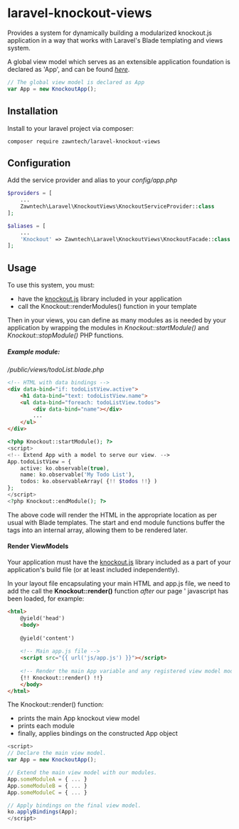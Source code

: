 # laravel-knockout-views
Provides a system for dynamically building a modularized knockout.js application in a way that works with
Laravel's Blade templating and views system.

A global view model which serves as an extensible application foundation is declared as 'App', and can be found 
<i>[here](https://github.com/zawntech/laravel-knockout-views/blob/master/views/knockout-app.blade.php)</i>.

```js
// The global view model is declared as App
var App = new KnockoutApp();
```

## Installation

Install to your laravel project via composer:
```
composer require zawntech/laravel-knockout-views
```

## Configuration
Add the service provider and alias to your <i>config/app.php</i>
```php
$providers = [
    ...
    Zawntech\Laravel\KnockoutViews\KnockoutServiceProvider::class
];

$aliases = [
    ... 
    'Knockout' => Zawntech\Laravel\KnockoutViews\KnockoutFacade::class
];
```

## Usage

To use this system, you must:
* have the [knockout.js](http://knockoutjs.com) library included in your application
* call the Knockout::renderModules() function in your template

Then in your views, you can define as many modules as is needed by your application by wrapping the 
modules in <i>Knockout::startModule()</i> and <i>Knockout::stopModule()</i> PHP functions.

##### Example module:
<i>/public/views/todoList.blade.php</i>
```html
<!-- HTML with data bindings -->
<div data-bind="if: todoListView.active">
    <h1 data-bind="text: todoListView.name">
    <ul data-bind="foreach: todoListView.todos">
        <div data-bind="name"></div>
        ...
    </ul>
</div>
```
```php
<?php Knockout::startModule(); ?>
<script>
<!-- Extend App with a model to serve our view. -->
App.todoListView = {
    active: ko.observable(true),
    name: ko.observable('My Todo List'),
    todos: ko.observableArray( {!! $todos !!} )
};
</script>
<?php Knockout::endModule(); ?>
```

The above code will render the HTML in the appropriate location as per usual with Blade templates. The 
start and end module functions buffer the <script>...</script> tags into an internal array, allowing them 
to be rendered later.

#### Render ViewModels
Your application must have the [knockout.js](http://knockoutjs.com) library 
included as a part of your application's build file (or at least included
independently).

In your layout file encapsulating your main HTML and app.js file, we need to add 
the call the <strong>Knockout::render()</strong> function <i>after</i> our page '
javascript has been loaded, for example:

```html
<html>
    @yield('head')
    <body>
    
    @yield('content')
    
    <!-- Main app.js file -->
    <script src="{{ url('js/app.js') }}"></script>
    
    <!-- Render the main App variable and any registered view model modules. -->
    {!! Knockout::render() !!}
    </body>
</html>
```

The Knockout::render() function:
* prints the main App knockout view model
* prints each module
* finally, applies bindings on the constructed App object

```js
<script>
// Declare the main view model.
var App = new KnockoutApp();

// Extend the main view model with our modules.
App.someModuleA = { ... }
App.someModuleB = { ... }
App.someModuleC = { ... }

// Apply bindings on the final view model.
ko.applyBindings(App);
</script>
```